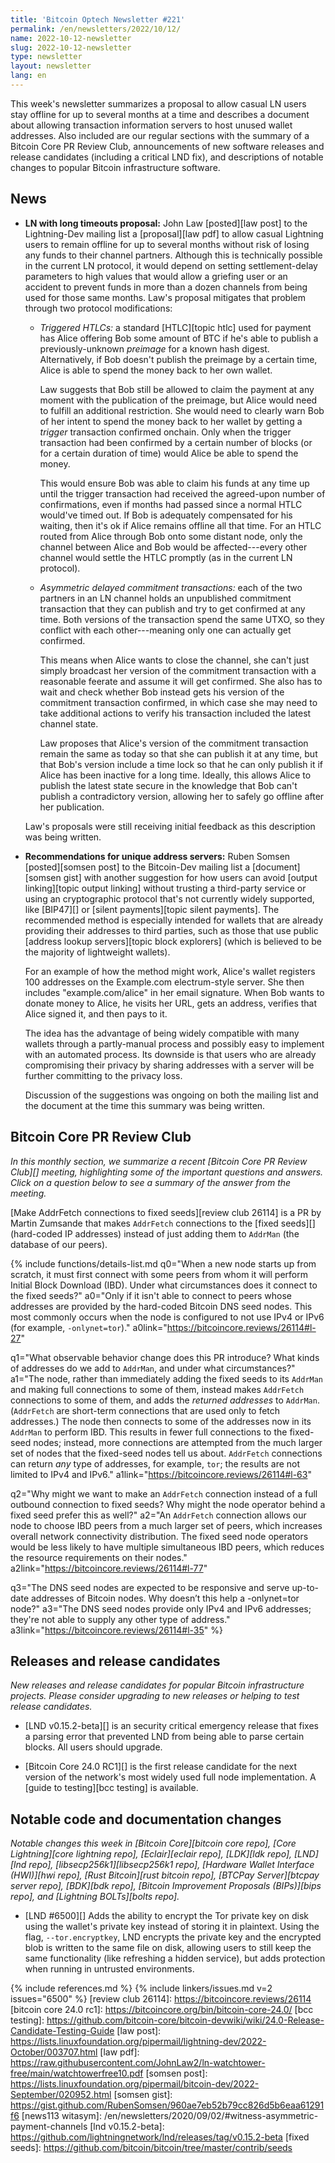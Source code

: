 ```yaml
---
title: 'Bitcoin Optech Newsletter #221'
permalink: /en/newsletters/2022/10/12/
name: 2022-10-12-newsletter
slug: 2022-10-12-newsletter
type: newsletter
layout: newsletter
lang: en
---
```

This week's newsletter summarizes a proposal to allow casual LN users
stay offline for up to several months at a time and describes a document
about allowing transaction information servers to host unused wallet
addresses.  Also included are our regular sections with the summary of a
Bitcoin Core PR Review Club, announcements of new software releases and
release candidates (including a critical LND fix), and descriptions of
notable changes to popular Bitcoin infrastructure software.

## News

- **LN with long timeouts proposal:** John Law [posted][law post] to the
  Lightning-Dev mailing list a [proposal][law pdf] to allow casual
  Lightning users to remain offline for up to several months without
  risk of losing any funds to their channel partners.  Although this is
  technically possible in the current LN protocol, it would depend on
  setting settlement-delay parameters to high values that would allow a
  griefing user or an accident to prevent funds in more than a dozen
  channels from being used for those same months.  Law's proposal mitigates
  that problem through two protocol modifications:

    - *Triggered HTLCs:* a standard [HTLC][topic htlc] used for payment
      has Alice offering Bob some amount of BTC if he's able to publish
      a previously-unknown *preimage* for a known hash digest.
      Alternatively, if Bob doesn't publish the preimage by a certain
      time, Alice is able to spend the money back to her own wallet.

        Law suggests that Bob still be allowed to claim the payment at
        any moment with the publication of the preimage, but Alice would
        need to fulfill an additional restriction.  She would need to
        clearly warn Bob of her intent to spend the money back to her
        wallet by getting a *trigger* transaction confirmed onchain.
        Only when the trigger transaction had been confirmed by a
        certain number of blocks (or for a certain duration of time)
        would Alice be able to spend the money.

        This would ensure Bob was able to claim his funds at any time up
        until the trigger transaction had received the agreed-upon
        number of confirmations, even if months had passed
        since a normal HTLC would've timed out.  If Bob is adequately
        compensated for his waiting, then it's ok if Alice remains
        offline all that time.  For an HTLC routed from Alice through Bob
        onto some distant node, only the channel between Alice and Bob
        would be affected---every other channel would settle the HTLC
        promptly (as in the current LN protocol).

    - *Asymmetric delayed commitment transactions:* each of the two
      partners in an LN channel holds an unpublished commitment
      transaction that they can publish and try to get confirmed at any
      time.  Both versions of the transaction spend the same UTXO, so
      they conflict with each other---meaning only one can actually get
      confirmed.

        This means when Alice wants to close the channel, she can't just
        simply broadcast her version of the commitment transaction with
        a reasonable feerate and assume it will get confirmed.  She also
        has to wait and check whether Bob instead gets his version of
        the commitment transaction confirmed, in which case she may need
        to take additional actions to verify his transaction included the
        latest channel state.

        Law proposes that Alice's version of the commitment transaction
        remain the same as today so that she can publish it at any time,
        but that Bob's version include a time lock so that he can only
        publish it if Alice has been inactive for a long time.  Ideally,
        this allows Alice to publish the latest state secure in the
        knowledge that Bob can't publish a contradictory version,
        allowing her to safely go offline after her publication.

    Law's proposals were still receiving initial feedback as this
    description was being written.

- **Recommendations for unique address servers:** Ruben Somsen
  [posted][somsen post] to the Bitcoin-Dev mailing list a
  [document][somsen gist] with another suggestion for how users can avoid
  [output linking][topic output linking] without trusting a third-party
  service or using an cryptographic protocol that's not currently widely
  supported, like [BIP47][] or [silent payments][topic silent payments].
  The recommended method is especially intended for wallets that are
  already providing their addresses to third parties, such as those that
  use public [address lookup servers][topic block explorers] (which is
  believed to be the majority of lightweight wallets).

    For an example of how the method might work, Alice's wallet
    registers 100 addresses on the Example.com electrum-style server.
    She then includes "example.com/alice" in her email signature.  When
    Bob wants to donate money to Alice, he visits her URL, gets an
    address, verifies that Alice signed it, and then pays to it.

    The idea has the advantage of being widely compatible with many
    wallets through a partly-manual process and possibly easy to
    implement with an automated process.  Its downside is that users who
    are already compromising their privacy by sharing addresses with a
    server will be further committing to the privacy loss.

    Discussion of the suggestions was ongoing on both the mailing list
    and the document at the time this summary was being written.

## Bitcoin Core PR Review Club

*In this monthly section, we summarize a recent [Bitcoin Core PR Review Club][]
meeting, highlighting some of the important questions and answers.  Click on a
question below to see a summary of the answer from the meeting.*

[Make AddrFetch connections to fixed seeds][review club 26114]
is a PR by Martin Zumsande that makes `AddrFetch` connections to
the [fixed seeds][] (hard-coded IP addresses) instead of just adding
them to `AddrMan` (the database of our peers).

{% include functions/details-list.md
  q0="When a new node starts up from scratch, it must first connect
with some peers from whom it will perform Initial Block Download (IBD).
Under what circumstances does it connect to the fixed seeds?"
  a0="Only if it isn't able to connect to peers whose addresses are
provided by the hard-coded Bitcoin DNS seed nodes. This most
commonly occurs when the node is configured to not use IPv4 or IPv6
(for example, `-onlynet=tor`)."
  a0link="https://bitcoincore.reviews/26114#l-27"

  q1="What observable behavior change does this PR introduce?
What kinds of addresses do we add to `AddrMan`, and under what circumstances?"
  a1="The node, rather than immediately adding the fixed seeds to its
`AddrMan` and making full connections to some of them, instead
makes `AddrFetch` connections to some of them,
and adds the _returned addresses_ to `AddrMan`. (`AddrFetch` are
short-term connections that are used only to fetch addresses.)
The node then connects to some of the addresses
now in its `AddrMan` to perform IBD.
This results in fewer full connections
to the fixed-seed nodes; instead, more connections are attempted
from the much larger set of nodes that the fixed-seed nodes
tell us about. `AddrFetch` connections can return _any_ type
of addresses, for example, `tor`; the results are not limited to
IPv4 and IPv6."
  a1link="https://bitcoincore.reviews/26114#l-63"

  q2="Why might we want to make an `AddrFetch` connection instead
of a full outbound connection to fixed seeds?
Why might the node operator behind a fixed seed prefer this as well?"
  a2="An `AddrFetch` connection allows our node to choose
IBD peers from a much larger set of peers, which increases
overall network connectivity distribution. The fixed seed node
operators would be less likely to have multiple simultaneous IBD peers,
which reduces the resource requirements on their nodes."
  a2link="https://bitcoincore.reviews/26114#l-77"

  q3="The DNS seed nodes are expected to be responsive and serve
up-to-date addresses of Bitcoin nodes. Why doesn’t this help
a -onlynet=tor node?"
  a3="The DNS seed nodes provide only IPv4 and IPv6 addresses;
they're not able to supply any other type of address."
  a3link="https://bitcoincore.reviews/26114#l-35"
%}

## Releases and release candidates

*New releases and release candidates for popular Bitcoin infrastructure
projects.  Please consider upgrading to new releases or helping to test
release candidates.*

- [LND v0.15.2-beta][] is an security critical emergency release that
  fixes a parsing error that prevented LND from being able to parse
  certain blocks.  All users should upgrade.

- [Bitcoin Core 24.0 RC1][] is the first release candidate for the
  next version of the network's most widely used full node
  implementation.  A [guide to testing][bcc testing] is available.

## Notable code and documentation changes

*Notable changes this week in [Bitcoin Core][bitcoin core repo], [Core
Lightning][core lightning repo], [Eclair][eclair repo], [LDK][ldk repo],
[LND][lnd repo], [libsecp256k1][libsecp256k1 repo], [Hardware Wallet
Interface (HWI)][hwi repo], [Rust Bitcoin][rust bitcoin repo], [BTCPay
Server][btcpay server repo], [BDK][bdk repo], [Bitcoin Improvement
Proposals (BIPs)][bips repo], and [Lightning BOLTs][bolts repo].*

- [LND #6500][] Adds the ability to encrypt the Tor private key on disk
  using the wallet's private key instead of storing it in plaintext.
  Using the flag, `--tor.encryptkey`, LND encrypts the private key and the
  encrypted blob is written to the same file on disk, allowing users to
  still keep the same functionality (like refreshing a hidden service),
  but adds protection when running in untrusted environments.

{% include references.md %}
{% include linkers/issues.md v=2 issues="6500" %}
[review club 26114]: https://bitcoincore.reviews/26114
[bitcoin core 24.0 rc1]: https://bitcoincore.org/bin/bitcoin-core-24.0/
[bcc testing]: https://github.com/bitcoin-core/bitcoin-devwiki/wiki/24.0-Release-Candidate-Testing-Guide
[law post]: https://lists.linuxfoundation.org/pipermail/lightning-dev/2022-October/003707.html
[law pdf]: https://raw.githubusercontent.com/JohnLaw2/ln-watchtower-free/main/watchtowerfree10.pdf
[somsen post]: https://lists.linuxfoundation.org/pipermail/bitcoin-dev/2022-September/020952.html
[somsen gist]: https://gist.github.com/RubenSomsen/960ae7eb52b79cc826d5b6eaa61291f6
[news113 witasym]: /en/newsletters/2020/09/02/#witness-asymmetric-payment-channels
[lnd v0.15.2-beta]: https://github.com/lightningnetwork/lnd/releases/tag/v0.15.2-beta
[fixed seeds]: https://github.com/bitcoin/bitcoin/tree/master/contrib/seeds
